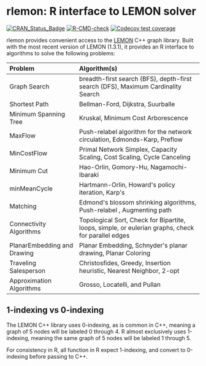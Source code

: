 # rlemon: R interface to LEMON solver

[![CRAN_Status_Badge](https://www.r-pkg.org/badges/version/rlemon)](https://cran.r-project.org/package=rlemon)
[![R-CMD-check](https://github.com/atewari7/rlemon/workflows/R-CMD-check/badge.svg)](https://github.com/atewari7/rlemon/actions)
[![Codecov test coverage](https://codecov.io/gh/atewari7/rlemon/branch/master/graph/badge.svg)](https://codecov.io/gh/atewari7/rlemon?branch=master)

rlemon provides convenient access to the
[LEMON](https://lemon.cs.elte.hu/trac/lemon) C++ graph library. Built with the
most recent version of LEMON (1.3.1), it provides an R interface to algorithms
to solve the following problems:

| Problem                     | Algorithm(s)                                                                                        |
|:--------------------------- |:----------------------------------------------------------------------------------------------------|
|Graph Search                 | breadth-first search (BFS), depth-first search (DFS), Maximum Cardinality Search                    |
|Shortest Path                | Bellman-Ford, Dijkstra, Suurballe                                                                   |
|Minimum Spanning Tree        | Kruskal, Minimum Cost Arborescence                                                                  |
|MaxFlow                      | Push-relabel algorithm for the network circulation, Edmonds-Karp, Preflow                           |
|MinCostFlow                  | Primal Network Simplex, Capacity Scaling, Cost Scaling, Cycle Canceling                             |
|Minimum Cut                  | Hao-Orlin, Gomory-Hu, Nagamochi-Ibaraki                                                             |
|minMeanCycle                 | Hartmann-Orlin, Howard's policy iteration, Karp's                                                   |
|Matching                     | Edmond's blossom shrinking algorithms, Push-relabel , Augmenting path                               |
|Connectivity Algorithms      | Topological Sort, Check for Bipartite, loops, simple, or eulerian graphs, check for parallel edges  |
|PlanarEmbedding and Drawing  | Planar Embedding, Schnyder's planar drawing, Planar Coloring                                        |
|Traveling Salesperson        | Christosfides, Greedy, Insertion heuristic, Nearest Neighbor, 2-opt                                 |
|Approximation Algorithms     | Grosso, Locatelli, and Pullan                                                                       |

## 1-indexing vs 0-indexing

The LEMON C++ library uses 0-indexing, as is common in C++, meaning a graph of 5
nodes will be labeled 0 through 4. R almost exclusively uses 1-indexing, meaning
the same graph of 5 nodes will be labeled 1 through 5.

For consistency in R, all function in R expect 1-indexing, and convert to
0-indexing before passing to C++.
